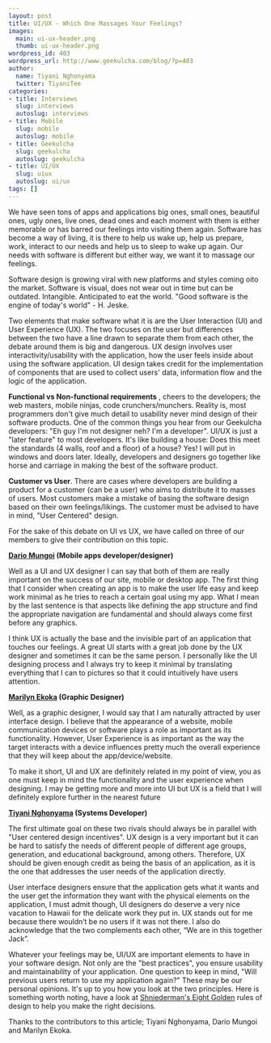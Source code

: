 ```yaml
---
layout: post
title: UI/UX - Which One Massages Your Feelings?
images:
  main: ui-ux-header.png
  thumb: ui-ux-header.png
wordpress_id: 403
wordpress_url: http://www.geekulcha.com/blog/?p=403
author:
  name: Tiyani Nghonyama
  twitter: TiyaniTee
categories:
- title: Interviews
  slug: interviews
  autoslug: interviews
- title: Mobile
  slug: mobile
  autoslug: mobile
- title: Geekulcha
  slug: geekulcha
  autoslug: geekulcha
- title: UI/UX
  slug: uiux
  autoslug: ui/ux
tags: []
---
```



 We have seen tons of apps and applications big ones, small ones, beautiful ones, ugly ones, live ones, dead ones and each moment with them is either memorable or has barred our feelings into visiting them again. Software has become a way of living, it is there to help us wake up, help us prepare, work, interact to our needs and help us to sleep to wake up again. Our needs with software is different but either way, we want it to massage our feelings.

 Software design is growing viral with new platforms and styles coming oito the market. Software is visual, does not wear out in time but can be outdated. Intangible. Anticipated to eat the world. "Good software is the engine of today's world" - H. Jeske.

 Two elements that make software what it is are the User Interaction (UI) and User Experience (UX). The two focuses on the user but differences between the two have a line drawn to separate them from each other, the debate around them is big and dangerous. UX design involves user interactivity/usability with the application, how the user feels inside about using the software application. UI design takes credit for the implementation of components that are used to collect users' data, information flow and the logic of the application.

**Functional vs Non-functional requirements** , cheers to the developers; the web masters, mobile ninjas, code crunchers/munchers. Reality is, most programmers don't give much detail to usability never mind design of their software products. One of the common things you hear from our Geekulcha developers: "Eh guy I'm not designer neh? I'm a developer". UI/UX is just a "later feature" to most developers. It's like building a house: Does this meet the standards (4 walls, roof and a floor) of a house? Yes! I will put in windows and doors later. Ideally, developers and designers go together like horse and carriage in making the best of the software product.

**Customer vs User**. There are cases where developers are building a product for a customer (can be a user) who aims to distribute it to masses of users. Most customers make a mistake of basing the software design based on their own feelings/likings. The customer must be advised to have in mind, "User Centered" design.

 For the sake of this debate on UI vs UX, we have called on three of our members to give their contribution on this topic.

**[Dario Mungoi](https://twitter.com/DarioMungoi) (Mobile apps developer/designer)**

 Well as a UI and UX designer I can say that both of them are really important on the success of our site, mobile or desktop app. The first thing that I consider when creating an app is to make the user life easy and keep work minimal as he tries to reach a certain goal using my app. What I mean by the last sentence is that aspects like defining the app structure and find the appropriate navigation are fundamental and should always come first before any graphics.

 I think UX is actually the base and the invisible part of an application that touches our feelings. A great UI starts with a great job done by the UX designer and sometimes it can be the same person. I personally like the UI designing process and I always try to keep it minimal by translating everything that I can to pictures so that it could intuitively have users attention.

**[Marilyn Ekoka](https://www.facebook.com/marilyn.ekoka) (Graphic Designer)**

 Well, as a graphic designer, I would say that I am naturally attracted by user interface design. I believe that the appearance of a website, mobile communication devices or software plays a role as important as its functionality. However, User Experience is as important as the way the target interacts with a device influences pretty much the overall experience that they will keep about the app/device/website.

 To make it short, UI and UX are definitely related in my point of view, you as one must keep in mind the functionality and the user experience when designing. I may be getting more and more into UI but UX is a field that I will definitely explore further in the nearest future

**[Tiyani Nghonyama](https://twitter.com/TiyaniTee) (Systems Developer)**

 The first ultimate goal on these two rivals should always be in parallel with "User centered design incentives". UX design is a very important but it can be hard to satisfy the needs of different people of different age groups, generation, and educational background, among others. Therefore, UX should be given enough credit as being the basis of an application, as it is the one that addresses the user needs of the application directly.

 User interface designers ensure that the application gets what it wants and the user get the information they want with the physical elements on the application, I must admit though, UI designers do deserve a very nice vacation to Hawaii for the delicate work they put in. UX stands out for me because there wouldn’t be no users if it was not there. I also do acknowledge that the two complements each other, “We are in this together Jack”.

 Whatever your feelings may be, UI/UX are important elements to have in your software design. Not only are the "best practices", you ensure usability and maintainability of your application. One question to keep in mind, "Will previous users return to use my application again?" These may be our personal opinions. It's up to you how you look at the two principles. Here is something worth noting, have a look at [Shniederman's Eight Golden](http://faculty.washington.edu/jtenenbg/courses/360/f04/sessions/schneidermanGoldenRules.html) rules of design to help you make the right decisions.

 Thanks to the contributors to this article; Tiyani Nghonyama, Dario Mungoi and Marilyn Ekoka.

